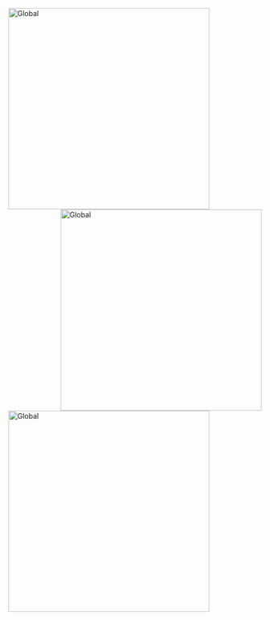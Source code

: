 [<img alt="Global" src="http://129.151.231.6:8084/api/" align="left" width="400">](#)
[<img alt="Global" src="http://129.151.231.6:8084/api/skills" align="right" width="400">](#)
[<img alt="Global" src="http://129.151.231.6:8084/api/spotify" align="left" width="400">](#)
